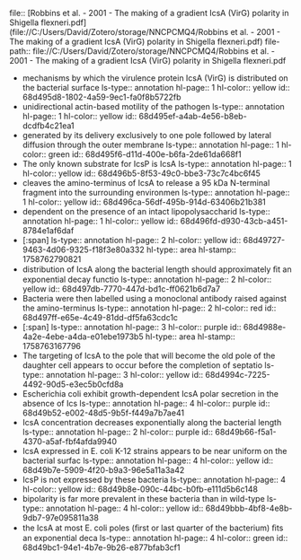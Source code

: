 file:: [Robbins et al. - 2001 - The making of a gradient IcsA (VirG) polarity in Shigella flexneri.pdf](file://C:/Users/David/Zotero/storage/NNCPCMQ4/Robbins et al. - 2001 - The making of a gradient IcsA (VirG) polarity in Shigella flexneri.pdf)
file-path:: file://C:/Users/David/Zotero/storage/NNCPCMQ4/Robbins et al. - 2001 - The making of a gradient IcsA (VirG) polarity in Shigella flexneri.pdf

- mechanisms by which the virulence protein IcsA (VirG) is distributed on the bacterial surface
  ls-type:: annotation
  hl-page:: 1
  hl-color:: yellow
  id:: 68d495d8-1802-4a59-9ec1-fa0f8b5722fb
- unidirectional actin-based motility of the pathogen
  ls-type:: annotation
  hl-page:: 1
  hl-color:: yellow
  id:: 68d495ef-a4ab-4e56-b8eb-dcdfb4c21ea1
- generated by its delivery exclusively to one pole followed by lateral diffusion through the outer membrane
  ls-type:: annotation
  hl-page:: 1
  hl-color:: green
  id:: 68d495f6-d11d-400e-b6fa-2de61da668f1
- The only known substrate for IcsP is IcsA
  ls-type:: annotation
  hl-page:: 1
  hl-color:: yellow
  id:: 68d496b5-8f53-49c0-bbe3-73c7c4bc6f45
- cleaves the amino-terminus of IcsA to release a 95 kDa N-terminal fragment into the surrounding environmen
  ls-type:: annotation
  hl-page:: 1
  hl-color:: yellow
  id:: 68d496ca-56df-495b-914d-63406b21b381
- dependent on the presence of an intact lipopolysaccharid
  ls-type:: annotation
  hl-page:: 1
  hl-color:: yellow
  id:: 68d496fd-d930-43cb-a451-8784e1af6daf
- [:span]
  ls-type:: annotation
  hl-page:: 2
  hl-color:: yellow
  id:: 68d49727-9463-4d06-9325-f18f3e80a332
  hl-type:: area
  hl-stamp:: 1758762790821
- distribution of IcsA along the bacterial length should approximately ﬁt an exponential decay functio
  ls-type:: annotation
  hl-page:: 2
  hl-color:: yellow
  id:: 68d497db-7770-447d-bd1c-ff0621b6d7a7
- Bacteria were then labelled using a monoclonal antibody raised against the amino-terminus
  ls-type:: annotation
  hl-page:: 2
  hl-color:: red
  id:: 68d497ff-e65e-4c49-81dd-df5fa63cdc1c
- [:span]
  ls-type:: annotation
  hl-page:: 3
  hl-color:: purple
  id:: 68d4988e-4a2e-4ebe-a4da-e01ebe1973b5
  hl-type:: area
  hl-stamp:: 1758763167796
- The targeting of IcsA to the pole that will become the old pole of the daughter cell appears to occur before the completion of septatio
  ls-type:: annotation
  hl-page:: 3
  hl-color:: yellow
  id:: 68d4994c-7225-4492-90d5-e3ec5b0cfd8a
- Escherichia coli exhibit growth-dependent IcsA polar secretion in the absence of Ics
  ls-type:: annotation
  hl-page:: 4
  hl-color:: purple
  id:: 68d49b52-e002-48d5-9b5f-f449a7b7ae41
- IcsA concentration decreases exponentially along the bacterial length
  ls-type:: annotation
  hl-page:: 2
  hl-color:: purple
  id:: 68d49b66-f5a1-4370-a5af-fbf4afda9940
- IcsA expressed in E. coli K-12 strains appears to be near uniform on the bacterial surfac
  ls-type:: annotation
  hl-page:: 4
  hl-color:: yellow
  id:: 68d49b7e-5909-4f20-b9a3-96e5a11a3a42
- IcsP is not expressed by these bacteria
  ls-type:: annotation
  hl-page:: 4
  hl-color:: yellow
  id:: 68d49b8e-090c-44bc-b0fb-e111d5b6c148
- bipolarity is far more prevalent in these bacteria than in wild-type
  ls-type:: annotation
  hl-page:: 4
  hl-color:: yellow
  id:: 68d49bbb-4bf8-4e8b-9db7-97e095811a38
- the IcsA at most E. coli poles (ﬁrst or last quarter of the bacterium) ﬁts an exponential deca
  ls-type:: annotation
  hl-page:: 4
  hl-color:: green
  id:: 68d49bc1-94e1-4b7e-9b26-e877bfab3cf1